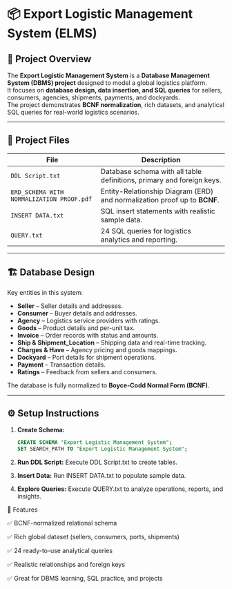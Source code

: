 # 📦 Export Logistic Management System (ELMS)

## 📖 Project Overview
The **Export Logistic Management System** is a **Database Management System (DBMS) project** designed to model a global logistics platform.  
It focuses on **database design, data insertion, and SQL queries** for sellers, consumers, agencies, shipments, payments, and dockyards.  
The project demonstrates **BCNF normalization**, rich datasets, and analytical SQL queries for real-world logistics scenarios.

---

## 📂 Project Files
| File | Description |
|------|-------------|
| `DDL Script.txt` | Database schema with all table definitions, primary and foreign keys. |
| `ERD_SCHEMA WITH NORMALIZATION PROOF.pdf` | Entity-Relationship Diagram (ERD) and normalization proof up to **BCNF**. |
| `INSERT DATA.txt` | SQL insert statements with realistic sample data. |
| `QUERY.txt` | 24 SQL queries for logistics analytics and reporting. |

---

## 🏗️ Database Design
Key entities in this system:
- **Seller** – Seller details and addresses.  
- **Consumer** – Buyer details and addresses.  
- **Agency** – Logistics service providers with ratings.  
- **Goods** – Product details and per-unit tax.  
- **Invoice** – Order records with status and amounts.  
- **Ship & Shipment_Location** – Shipping data and real-time tracking.  
- **Charges & Have** – Agency pricing and goods mappings.  
- **Dockyard** – Port details for shipment operations.  
- **Payment** – Transaction details.  
- **Ratings** – Feedback from sellers and consumers.

The database is fully normalized to **Boyce-Codd Normal Form (BCNF)**.

---

## ⚙️ Setup Instructions
1. **Create Schema:**
   ```sql
   CREATE SCHEMA "Export Logistic Management System";
   SET SEARCH_PATH TO "Export Logistic Management System";
2. **Run DDL Script:**
Execute DDL Script.txt to create tables.

3. **Insert Data:**
Run INSERT DATA.txt to populate sample data.

4. **Explore Queries:**
Execute QUERY.txt to analyze operations, reports, and insights.

🚀 Features

✅ BCNF-normalized relational schema

✅ Rich global dataset (sellers, consumers, ports, shipments)

✅ 24 ready-to-use analytical queries

✅ Realistic relationships and foreign keys

✅ Great for DBMS learning, SQL practice, and projects
